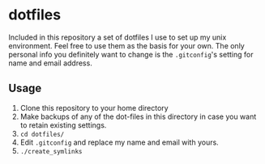 # dotfiles
Included in this repository a set of dotfiles I use to set up my unix environment. Feel free to use them as the basis for your own.
The only personal info you definitely want to change is the `.gitconfig`'s setting for name and email address.

## Usage ##

1. Clone this repository to your home directory
2. Make backups of any of the dot-files in this directory in case you want to retain existing settings.
3. `cd dotfiles/`
4. Edit `.gitconfig` and replace my name and email with yours.
5. `./create_symlinks`

